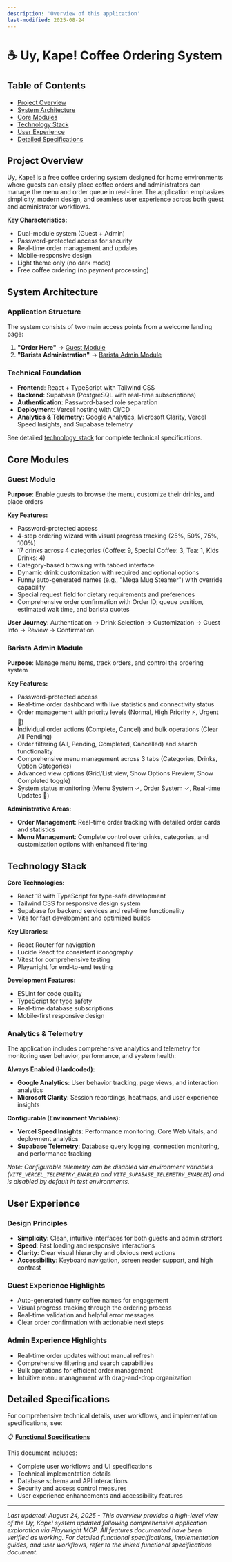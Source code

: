 ```yaml
---
description: 'Overview of this application'
last-modified: 2025-08-24
---
```


# ☕ Uy, Kape! Coffee Ordering System

## Table of Contents

- [Project Overview](#project-overview)
- [System Architecture](#system-architecture)
- [Core Modules](#core-modules)
- [Technology Stack](#technology-stack)
- [User Experience](#user-experience)
- [Detailed Specifications](#detailed-specifications)

## Project Overview

Uy, Kape! is a free coffee ordering system designed for home environments where guests can easily place coffee orders and administrators can manage the menu and order queue in real-time. The application emphasizes simplicity, modern design, and seamless user experience across both guest and administrator workflows.

**Key Characteristics:**
- Dual-module system (Guest + Admin)
- Password-protected access for security
- Real-time order management and updates
- Mobile-responsive design
- Light theme only (no dark mode)
- Free coffee ordering (no payment processing)

## System Architecture

### Application Structure
The system consists of two main access points from a welcome landing page:

1. **"Order Here"** → [Guest Module](#guest-module)
2. **"Barista Administration"** → [Barista Admin Module](#barista-admin-module)

### Technical Foundation
- **Frontend**: React + TypeScript with Tailwind CSS
- **Backend**: Supabase (PostgreSQL with real-time subscriptions)
- **Authentication**: Password-based role separation
- **Deployment**: Vercel hosting with CI/CD
- **Analytics & Telemetry**: Google Analytics, Microsoft Clarity, Vercel Speed Insights, and Supabase telemetry

See detailed [technology_stack](./technology_stack.md) for complete technical specifications.

## Core Modules

### Guest Module

**Purpose**: Enable guests to browse the menu, customize their drinks, and place orders

**Key Features:**
- Password-protected access
- 4-step ordering wizard with visual progress tracking (25%, 50%, 75%, 100%)
- 17 drinks across 4 categories (Coffee: 9, Special Coffee: 3, Tea: 1, Kids Drinks: 4)
- Category-based browsing with tabbed interface
- Dynamic drink customization with required and optional options
- Funny auto-generated names (e.g., "Mega Mug Steamer") with override capability
- Special request field for dietary requirements and preferences
- Comprehensive order confirmation with Order ID, queue position, estimated wait time, and barista quotes

**User Journey**: Authentication → Drink Selection → Customization → Guest Info → Review → Confirmation

### Barista Admin Module

**Purpose**: Manage menu items, track orders, and control the ordering system

**Key Features:**
- Password-protected access
- Real-time order dashboard with live statistics and connectivity status
- Order management with priority levels (Normal, High Priority ⚡, Urgent 🚨)
- Individual order actions (Complete, Cancel) and bulk operations (Clear All Pending)
- Order filtering (All, Pending, Completed, Cancelled) and search functionality
- Comprehensive menu management across 3 tabs (Categories, Drinks, Option Categories)
- Advanced view options (Grid/List view, Show Options Preview, Show Completed toggle)
- System status monitoring (Menu System ✓, Order System ✓, Real-time Updates 🔄)

**Administrative Areas:**
- **Order Management**: Real-time order tracking with detailed order cards and statistics
- **Menu Management**: Complete control over drinks, categories, and customization options with enhanced filtering

## Technology Stack

**Core Technologies:**
- React 18 with TypeScript for type-safe development
- Tailwind CSS for responsive design system
- Supabase for backend services and real-time functionality
- Vite for fast development and optimized builds

**Key Libraries:**
- React Router for navigation
- Lucide React for consistent iconography
- Vitest for comprehensive testing
- Playwright for end-to-end testing

**Development Features:**

- ESLint for code quality
- TypeScript for type safety
- Real-time database subscriptions
- Mobile-first responsive design

### Analytics & Telemetry

The application includes comprehensive analytics and telemetry for monitoring user behavior, performance, and system health:

**Always Enabled (Hardcoded):**

- **Google Analytics**: User behavior tracking, page views, and interaction analytics
- **Microsoft Clarity**: Session recordings, heatmaps, and user experience insights

**Configurable (Environment Variables):**

- **Vercel Speed Insights**: Performance monitoring, Core Web Vitals, and deployment analytics
- **Supabase Telemetry**: Database query logging, connection monitoring, and performance tracking

*Note: Configurable telemetry can be disabled via environment variables (`VITE_VERCEL_TELEMETRY_ENABLED` and `VITE_SUPABASE_TELEMETRY_ENABLED`) and is disabled by default in test environments.*

## User Experience

### Design Principles
- **Simplicity**: Clean, intuitive interfaces for both guests and administrators
- **Speed**: Fast loading and responsive interactions
- **Clarity**: Clear visual hierarchy and obvious next actions
- **Accessibility**: Keyboard navigation, screen reader support, and high contrast

### Guest Experience Highlights
- Auto-generated funny coffee names for engagement
- Visual progress tracking through the ordering process
- Real-time validation and helpful error messages
- Clear order confirmation with actionable next steps

### Admin Experience Highlights
- Real-time order updates without manual refresh
- Comprehensive filtering and search capabilities
- Bulk operations for efficient order management
- Intuitive menu management with drag-and-drop organization

## Detailed Specifications

For comprehensive technical details, user workflows, and implementation specifications, see:

📋 **[Functional Specifications](./functional_specifications.md)**

This document includes:
- Complete user workflows and UI specifications
- Technical implementation details
- Database schema and API interactions
- Security and access control measures
- User experience enhancements and accessibility features

---

*Last updated: August 24, 2025 - This overview provides a high-level view of the Uy, Kape! system updated following comprehensive application exploration via Playwright MCP. All features documented have been verified as working. For detailed functional specifications, implementation guides, and user workflows, refer to the linked functional specifications document.*